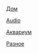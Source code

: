 

[Дом](home/readme.md)

[Audio](audio/readme.md)

[Аквариум](aquarium/readme.md)

[Разное](tuttifrutti/readme.md)